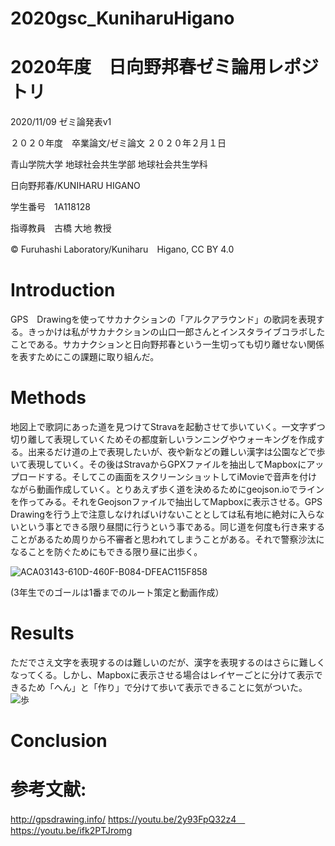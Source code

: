 # 2020gsc_KuniharuHigano

# 2020年度　日向野邦春ゼミ論用レポジトリ

2020/11/09 ゼミ論発表v1

２０２０年度　卒業論文/ゼミ論文  ２０２０年２月１日

青山学院大学 地球社会共生学部 地球社会共生学科

日向野邦春/KUNIHARU HIGANO

学生番号　1A118128

指導教員　古橋 大地 教授

© Furuhashi Laboratory/Kuniharu　Higano, CC BY 4.0

# Introduction

GPS　Drawingを使ってサカナクションの「アルクアラウンド」の歌詞を表現する。きっかけは私がサカナクションの山口一郎さんとインスタライブコラボしたことである。サカナクションと日向野邦春という一生切っても切り離せない関係を表すためにこの課題に取り組んだ。

# Methods

地図上で歌詞にあった道を見つけてStravaを起動させて歩いていく。一文字ずつ切り離して表現していくためその都度新しいランニングやウォーキングを作成する。出来るだけ道の上で表現したいが、夜や新などの難しい漢字は公園などで歩いて表現していく。その後はStravaからGPXファイルを抽出してMapboxにアップロードする。そしてこの画面をスクリーンショットしてiMovieで音声を付けながら動画作成していく。とりあえず歩く道を決めるためにgeojson.ioでラインを作ってみる。それをGeojsonファイルで抽出してMapboxに表示させる。GPS Drawingを行う上で注意しなければいけないこととしては私有地に絶対に入らないという事とできる限り昼間に行うという事である。同じ道を何度も行き来することがあるため周りから不審者と思われてしまうことがある。それで警察沙汰になることを防ぐためにもできる限り昼に出歩く。

![ACA03143-610D-460F-B084-DFEAC115F858](https://user-images.githubusercontent.com/40018527/105621520-a04ea980-5e4b-11eb-8039-b01f7bee9665.png)

(3年生でのゴールは1番までのルート策定と動画作成）

# Results

ただでさえ文字を表現するのは難しいのだが、漢字を表現するのはさらに難しくなってくる。しかし、Mapboxに表示させる場合はレイヤーごとに分けて表示できるため「へん」と「作り」で分けて歩いて表示できることに気がついた。
![歩](https://user-images.githubusercontent.com/40018527/105621173-28cb4b00-5e48-11eb-8535-c00f9cc66049.png)

# Conclusion

# 参考文献: 
http://gpsdrawing.info/ 
https://youtu.be/2y93FpQ32z4　
https://youtu.be/ifk2PTJromg



